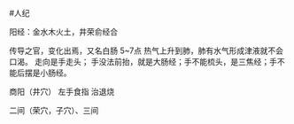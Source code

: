#人纪 

阳经：金水木火土，井荣俞经合

传导之官，变化出焉，又名白肠
5~7点
热气上升到肺，肺有水气形成津液就不会口渴。
走向是手走头；
手没法前抬，就是大肠经；手不能梳头，是三焦经；手不能后摆是小肠经。


商阳（井穴）
	左手食指
	治退烧

二间（荣穴，子穴）、三间
	
















